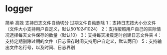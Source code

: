 # logger
简单 高效 支持日志文件自动切分 过期文件自动删除
1：支持日志按大小分文件（文件大小支持用户自定义，默认50*1024*1024）
2：支持按照用户自己的实际情况选择每天文件保存的数量（默认10）
3：支持每天凌晨定时创建日志文件夹
4：支持定期删除过期的文件（日志保存时间支持用户自定义，默认两日）
5：支持输出文件名行号，以及时间、日志界别

